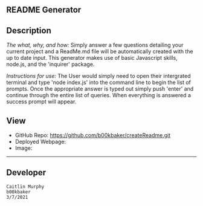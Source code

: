 ## README Generator
  
  ## Description 
  
  *The what, why, and how:* 
   Simply answer a few questions detailing your current project and a ReadMe.md file will be automatically created with the up to date input. This generator makes use of basic Javascript skills, node.js, and the 'inquirer' package.

  
  *Instructions for use:*
   The User would simply need to open their intergrated terminal and type 'node index.js' into the command line to begin the list of prompts. Once the appropriate answer is typed out simply push 'enter' and continue through the entire list of queries. When everything is answered a success prompt will appear.

  ## View
  * GitHub Repo: https://github.com/b00kbaker/createReadme.git
  * Deployed Webpage: 
  * Image: 
  

  
  ---
  
  ## Developer
    Caitlin Murphy
    b00kbaker
    3/7/2021